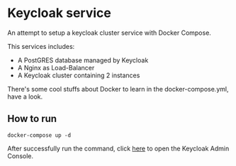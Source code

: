 # Keycloak service

An attempt to setup a keycloak cluster service with Docker Compose.

This services includes:

- A PostGRES database managed by Keycloak
- A Nginx as Load-Balancer
- A Keycloak cluster containing 2 instances

There's some cool stuffs about Docker to learn in the docker-compose.yml, have a look.

## How to run

`docker-compose up -d`

After successfully run the command, click [here](http://localhost:8080) to open the Keycloak Admin Console.
